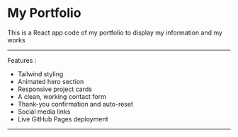 # My Portfolio

This is a React app code of my portfolio to display my information and my works

---

Features :
- Tailwind styling
- Animated hero section
- Responsive project cards
- A clean, working contact form
- Thank-you confirmation and auto-reset
- Social media links
- Live GitHub Pages deployment

---
